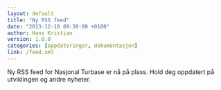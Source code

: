 ```yaml
---
layout: default
title: "Ny RSS feed"
date: "2013-12-10 09:30:00 +0100"
author: Hans Kristian
version: 1.0.0
categories: [oppdateringer, dokumentasjon]
link: /feed.xml
---
```


Ny RSS feed for Nasjonal Turbase er nå på plass. Hold deg oppdatert på
utviklingen og andre nyheter.


